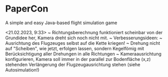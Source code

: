 # PaperCon
A simple and easy Java-based flight simulation game


<21.02.2023, 9:33>
~ Richtungsberechnung funktioniert scheinbar von der Grundidee her, Kamera dreht sich noch nicht mit.
~ Verbesserungsideen:
  ~ Ausrichtung des Flugzeuges selbst auf die Kette kriegen!
  ~ Drehung nicht auf "Scheiben", wie jetzt, erfolgen lassen, sondern Kegelfömig mit Berücksichtigung aller Drehungen in alle Richtungen
  ~ Kameraausrichtung konfigurieren, Kamera soll immer in der parallel zur Bodenfläche (x,z) stehenden Verlängerung der Flugzeugausrichtung stehen (siehe Autosimulation!)
